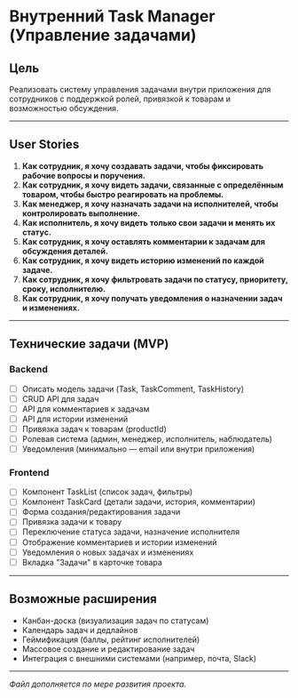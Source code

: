 # Внутренний Task Manager (Управление задачами)

## Цель
Реализовать систему управления задачами внутри приложения для сотрудников с поддержкой ролей, привязкой к товарам и возможностью обсуждения.

---

## User Stories

1. **Как сотрудник, я хочу создавать задачи, чтобы фиксировать рабочие вопросы и поручения.**
2. **Как сотрудник, я хочу видеть задачи, связанные с определённым товаром, чтобы быстро реагировать на проблемы.**
3. **Как менеджер, я хочу назначать задачи на исполнителей, чтобы контролировать выполнение.**
4. **Как исполнитель, я хочу видеть только свои задачи и менять их статус.**
5. **Как сотрудник, я хочу оставлять комментарии к задачам для обсуждения деталей.**
6. **Как сотрудник, я хочу видеть историю изменений по каждой задаче.**
7. **Как сотрудник, я хочу фильтровать задачи по статусу, приоритету, сроку, исполнителю.**
8. **Как сотрудник, я хочу получать уведомления о назначении задач и изменениях.**

---

## Технические задачи (MVP)

### Backend
- [ ] Описать модель задачи (Task, TaskComment, TaskHistory)
- [ ] CRUD API для задач
- [ ] API для комментариев к задачам
- [ ] API для истории изменений
- [ ] Привязка задач к товарам (productId)
- [ ] Ролевая система (админ, менеджер, исполнитель, наблюдатель)
- [ ] Уведомления (минимально — email или внутри приложения)

### Frontend
- [ ] Компонент TaskList (список задач, фильтры)
- [ ] Компонент TaskCard (детали задачи, история, комментарии)
- [ ] Форма создания/редактирования задачи
- [ ] Привязка задачи к товару
- [ ] Переключение статуса задачи, назначение исполнителя
- [ ] Отображение комментариев и истории изменений
- [ ] Уведомления о новых задачах и изменениях
- [ ] Вкладка "Задачи" в карточке товара

---

## Возможные расширения
- Канбан-доска (визуализация задач по статусам)
- Календарь задач и дедлайнов
- Геймификация (баллы, рейтинг исполнителей)
- Массовое создание и редактирование задач
- Интеграция с внешними системами (например, почта, Slack)

---

_Файл дополняется по мере развития проекта._
